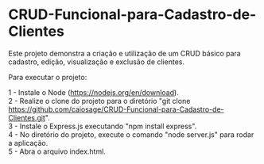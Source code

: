 # CRUD-Funcional-para-Cadastro-de-Clientes  
Este projeto demonstra a criação e utilização de um CRUD básico para cadastro, edição, visualização e exclusão de clientes.  

Para executar o projeto:  

1 - Instale o Node (https://nodejs.org/en/download).  
2 - Realize o clone do projeto para o diretório "git clone https://github.com/caiosage/CRUD-Funcional-para-Cadastro-de-Clientes.git".  
3 - Instale o Express.js executando "npm install express".  
4 - No diretório do projeto, execute o comando "node server.js" para rodar a aplicação.  
5 - Abra o arquivo index.html.  
